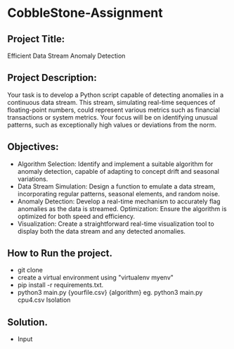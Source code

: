 # CobbleStone-Assignment

## Project Title:
Efficient Data Stream Anomaly Detection

## Project Description:
Your task is to develop a Python script capable of detecting anomalies in a continuous data stream. This stream, simulating real-time sequences of floating-point numbers, could represent various metrics such as financial transactions or system metrics. Your focus will be on identifying unusual patterns, such as exceptionally high values or deviations from the norm.

## Objectives:

* Algorithm Selection: Identify and implement a suitable algorithm for anomaly detection, capable of adapting to concept drift and seasonal variations.
* Data Stream Simulation: Design a function to emulate a data stream, incorporating regular patterns, seasonal elements, and random noise.
* Anomaly Detection: Develop a real-time mechanism to accurately flag anomalies as the data is streamed.
Optimization: Ensure the algorithm is optimized for both speed and efficiency.
* Visualization: Create a straightforward real-time visualization tool to display both the data stream and any detected anomalies.


## How to Run the project.
* git clone
* create a virtual environment using "virtualenv myenv"
* pip install -r requirements.txt.
* python3 main.py {yourfile.csv} {algorithm}        eg. python3 main.py cpu4.csv Isolation

## Solution. 

* Input 
